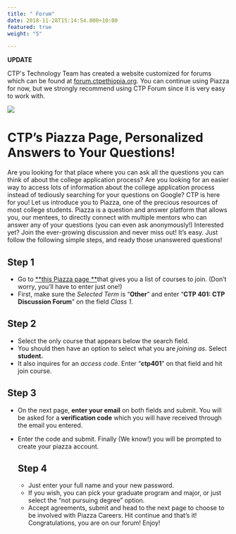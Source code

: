 ```yaml
---
title: " Forum"
date: 2018-11-28T15:14:54.000+10:00
featured: true
weight: "5"

---
```

**UPDATE**

CTP's Technology Team has created a website customized for forums which can be found at [forum.ctpethiopia.org](https://forum.ctpethiopia.org "Forum"). You can continue using Piazza for now, but we strongly recommend using CTP Forum since it is very easy to work with.

![](/uploads/piazza-icon.png)

# CTP’s Piazza Page, Personalized Answers to Your Questions!

Are you looking for that place where you can ask all the questions you can think of about the college application process? Are you looking for an easier way to access lots of information about the college application process instead of tediously searching for your questions on Google? CTP is here for you! Let us introduce you to Piazza, one of the precious resources of most college students. Piazza is a question and answer platform that allows you, our mentees, to directly connect with multiple mentors who can answer any of your questions (you can even ask anonymously!) Interested yet? ​Join the ever-growing discussion and never miss out! It’s easy. Just follow the following simple steps, and ready those unanswered questions!

## Step 1

* Go to [**this Piazza page **](https://piazza.com/counseling_and_test_preparation_ctp)that gives you a list of courses to join. (Don’t worry, you’ll have to enter just one!)
* First, make sure the _Selected Term_ is “**Other**” and enter “**CTP 401: CTP Discussion Forum**” on the field _Class 1_.

## Step 2

* Select the only course that appears below the search field.
* You should then have an option to select what you are _joining as_. Select **student.**
* It also inquires for an _access code_. Enter “**ctp401**” on that field and hit join course.

## Step 3

* On the next page, **enter your email** on both fields and submit. You will be asked for a **verification code** which you will have received through the email you entered.
* Enter the code and submit. Finally (We know!) you will be prompted to create your piazza account.

  ## Step 4
  * Just enter your full name and your new password.
  * If you wish, you can pick your graduate program and major, or just select the “not pursuing degree” option.
  * Accept agreements, submit and head to the next page to choose to be involved with Piazza Careers. Hit continue and that’s it! Congratulations, you are on our forum! Enjoy!
